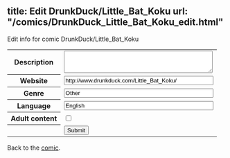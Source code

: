 title: Edit DrunkDuck/Little_Bat_Koku
url: "/comics/DrunkDuck_Little_Bat_Koku_edit.html"
---
Edit info for comic DrunkDuck/Little_Bat_Koku

<form name="comic" action="http://gaepostmail.appspot.com/comic/" method="post">
<table class="comicinfo">
<tr>
<th>Description</th><td><textarea name="description" cols="40" rows="3"></textarea></td>
</tr>
<tr>
<th>Website</th><td><input type="text" name="url" value="http://www.drunkduck.com/Little_Bat_Koku/" size="40"/></td>
</tr>
<tr>
<th>Genre</th><td><input type="text" name="genre" value="Other" size="40"/></td>
</tr>
<tr>
<th>Language</th><td><input type="text" name="language" value="English" size="40"/></td>
</tr>
<tr>
<th>Adult content</th><td><input type="checkbox" name="adult" value="adult" /></td>
</tr>
<tr>
<th></th><td>
<input type="hidden" name="comic" value="DrunkDuck_Little_Bat_Koku" />
<input type="submit" name="submit" value="Submit" />
</td>
</tr>
</table>
</form>

Back to the [comic](DrunkDuck_Little_Bat_Koku.html).
